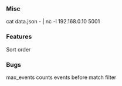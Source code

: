 

### Misc
cat data.json - | nc -l 192.168.0.10 5001

### Features
Sort order


### Bugs
max_events counts events before match filter
